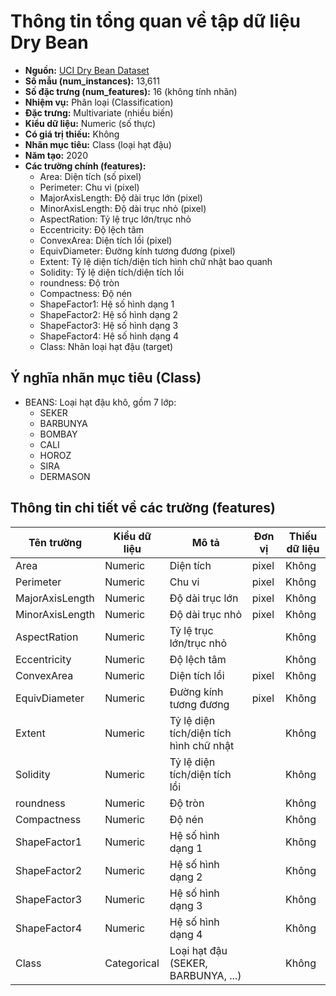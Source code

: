 # Thông tin tổng quan về tập dữ liệu Dry Bean

- **Nguồn:** [UCI Dry Bean Dataset](https://archive.ics.uci.edu/dataset/602/dry+bean+dataset)
- **Số mẫu (num_instances):** 13,611
- **Số đặc trưng (num_features):** 16 (không tính nhãn)
- **Nhiệm vụ:** Phân loại (Classification)
- **Đặc trưng:** Multivariate (nhiều biến)
- **Kiểu dữ liệu:** Numeric (số thực)
- **Có giá trị thiếu:** Không
- **Nhãn mục tiêu:** Class (loại hạt đậu)
- **Năm tạo:** 2020
- **Các trường chính (features):**
    - Area: Diện tích (số pixel)
    - Perimeter: Chu vi (pixel)
    - MajorAxisLength: Độ dài trục lớn (pixel)
    - MinorAxisLength: Độ dài trục nhỏ (pixel)
    - AspectRation: Tỷ lệ trục lớn/trục nhỏ
    - Eccentricity: Độ lệch tâm
    - ConvexArea: Diện tích lồi (pixel)
    - EquivDiameter: Đường kính tương đương (pixel)
    - Extent: Tỷ lệ diện tích/diện tích hình chữ nhật bao quanh
    - Solidity: Tỷ lệ diện tích/diện tích lồi
    - roundness: Độ tròn
    - Compactness: Độ nén
    - ShapeFactor1: Hệ số hình dạng 1
    - ShapeFactor2: Hệ số hình dạng 2
    - ShapeFactor3: Hệ số hình dạng 3
    - ShapeFactor4: Hệ số hình dạng 4
    - Class: Nhãn loại hạt đậu (target)

## Ý nghĩa nhãn mục tiêu (Class)
- BEANS: Loại hạt đậu khô, gồm 7 lớp:
    - SEKER
    - BARBUNYA
    - BOMBAY
    - CALI
    - HOROZ
    - SIRA
    - DERMASON

## Thông tin chi tiết về các trường (features)
| Tên trường        | Kiểu dữ liệu | Mô tả                                      | Đơn vị   | Thiếu dữ liệu |
|-------------------|--------------|---------------------------------------------|----------|---------------|
| Area              | Numeric      | Diện tích                                  | pixel    | Không         |
| Perimeter         | Numeric      | Chu vi                                     | pixel    | Không         |
| MajorAxisLength   | Numeric      | Độ dài trục lớn                            | pixel    | Không         |
| MinorAxisLength   | Numeric      | Độ dài trục nhỏ                            | pixel    | Không         |
| AspectRation      | Numeric      | Tỷ lệ trục lớn/trục nhỏ                    |          | Không         |
| Eccentricity      | Numeric      | Độ lệch tâm                                |          | Không         |
| ConvexArea        | Numeric      | Diện tích lồi                              | pixel    | Không         |
| EquivDiameter     | Numeric      | Đường kính tương đương                     | pixel    | Không         |
| Extent            | Numeric      | Tỷ lệ diện tích/diện tích hình chữ nhật    |          | Không         |
| Solidity          | Numeric      | Tỷ lệ diện tích/diện tích lồi              |          | Không         |
| roundness         | Numeric      | Độ tròn                                    |          | Không         |
| Compactness       | Numeric      | Độ nén                                     |          | Không         |
| ShapeFactor1      | Numeric      | Hệ số hình dạng 1                          |          | Không         |
| ShapeFactor2      | Numeric      | Hệ số hình dạng 2                          |          | Không         |
| ShapeFactor3      | Numeric      | Hệ số hình dạng 3                          |          | Không         |
| ShapeFactor4      | Numeric      | Hệ số hình dạng 4                          |          | Không         |
| Class             | Categorical  | Loại hạt đậu (SEKER, BARBUNYA, ...)        |          | Không         |
